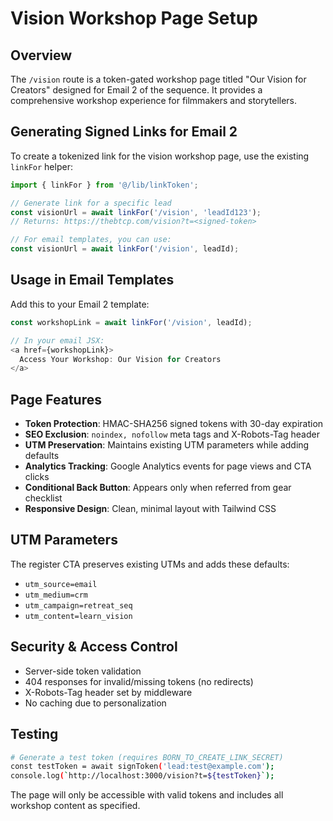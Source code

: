 # Vision Workshop Page Setup

## Overview

The `/vision` route is a token-gated workshop page titled "Our Vision for Creators" designed for Email 2 of the sequence. It provides a comprehensive workshop experience for filmmakers and storytellers.

## Generating Signed Links for Email 2

To create a tokenized link for the vision workshop page, use the existing `linkFor` helper:

```typescript
import { linkFor } from '@/lib/linkToken';

// Generate link for a specific lead
const visionUrl = await linkFor('/vision', 'leadId123');
// Returns: https://thebtcp.com/vision?t=<signed-token>

// For email templates, you can use:
const visionUrl = await linkFor('/vision', leadId);
```

## Usage in Email Templates

Add this to your Email 2 template:

```typescript
const workshopLink = await linkFor('/vision', leadId);

// In your email JSX:
<a href={workshopLink}>
  Access Your Workshop: Our Vision for Creators
</a>
```

## Page Features

- **Token Protection**: HMAC-SHA256 signed tokens with 30-day expiration
- **SEO Exclusion**: `noindex, nofollow` meta tags and X-Robots-Tag header
- **UTM Preservation**: Maintains existing UTM parameters while adding defaults
- **Analytics Tracking**: Google Analytics events for page views and CTA clicks
- **Conditional Back Button**: Appears only when referred from gear checklist
- **Responsive Design**: Clean, minimal layout with Tailwind CSS

## UTM Parameters

The register CTA preserves existing UTMs and adds these defaults:
- `utm_source=email`
- `utm_medium=crm`
- `utm_campaign=retreat_seq`
- `utm_content=learn_vision`

## Security & Access Control

- Server-side token validation
- 404 responses for invalid/missing tokens (no redirects)
- X-Robots-Tag header set by middleware
- No caching due to personalization

## Testing

```bash
# Generate a test token (requires BORN_TO_CREATE_LINK_SECRET)
const testToken = await signToken('lead:test@example.com');
console.log(`http://localhost:3000/vision?t=${testToken}`);
```

The page will only be accessible with valid tokens and includes all workshop content as specified.